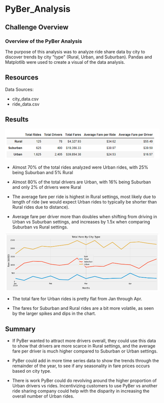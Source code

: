 # PyBer_Analysis

## Challenge Overview
### Overview of the PyBer Analysis
 The purpose of this analysis was to analyze ride share data by city to discover trends by city "type" (Rural, Urban, and Suburban). Pandas and Matplotlib were used to create a visual of the data analysis.

## Resources
Data Sources: 
- city_data.csv
- ride_data.csv

## Results

![image](Resources/dataframe.png)


- Almost 70% of the total rides analyzed were Urban rides, with 25% being Suburban and 5% Rural

- Almost 80% of the total drivers are Urban, with 16% being Suburban and only 2% of drivers were Rural

- The average fare per ride is highest in Rural settings, most likely due to length of ride (we would expect Urban rides to typically be shorter than Rural rides due to distance).

- Average fare per driver more than doubles when shifting from driving in Urban vs Suburban settings, and increases by 1.5x when comparing Suburban vs Rural settings.

![image](Resources/graph.png)

- The total fare for Urban rides is pretty flat from Jan through Apr.

- The fares for Suburban and Rural rides are a bit more volatile, as seen by the larger spikes and dips in the chart.

## Summary

- If PyBer wanted to attract more drivers overall, they could use this data to show that drivers are more scarce in Rural settings, and the average fare per driver is much higher compared to Suburban or Urban settings.

- PyBer could add in more time series data to show the trends through the remainder of the year, to see if any seasonality in fare prices occurs based on city type.

- There is work PyBer could do revolving around the higher proportion of Urban drivers vs rides.  Incentivizing customers to use PyBer vs another ride sharing company could help with the disparity in increasing the overall number of Urban rides.